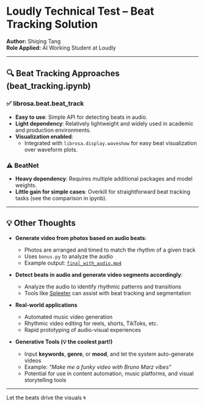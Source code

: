 # Loudly Technical Test – Beat Tracking Solution

**Author:** Shiqing Tang  
**Role Applied:** AI Working Student at Loudly

---

## 🔍 Beat Tracking Approaches (beat_tracking.ipynb)

### ✅ librosa.beat.beat_track

- **Easy to use**: Simple API for detecting beats in audio.
- **Light dependency**: Relatively lightweight and widely used in academic and production environments.
- **Visualization enabled**:
  - Integrated with `librosa.display.waveshow` for easy beat visualization over waveform plots.

### ⚠️ BeatNet

- **Heavy dependency**: Requires multiple additional packages and model weights.
- **Little gain for simple cases**: Overkill for straightforward beat tracking tasks (see the comparison in ipynb).

---

## 💡 Other Thoughts

- **Generate video from photos based on audio beats**:  
  - Photos are arranged and timed to match the rhythm of a given track  
  - Uses `bonus.py` to analyze the audio  
  - Example output: [`final_with_audio.mp4`](https://github.com/shiqueenTang/loudly_test/blob/dev/final_with_audio.mp4)

- **Detect beats in audio and generate video segments accordingly**:  
  - Analyze the audio to identify rhythmic patterns and transitions  
  - Tools like [Spleeter](https://github.com/deezer/spleeter) can assist with beat tracking and segmentation

- **Real-world applications**  
  - Automated music video generation  
  - Rhythmic video editing for reels, shorts, TikToks, etc.  
  - Rapid prototyping of audio-visual experiences

- **Generative Tools (💡 the coolest part!)**  
  - Input **keywords**, **genre**, or **mood**, and let the system auto-generate videos  
  - Example: _"Make me a funky video with Bruno Marz vibes"_  
  - Potential for use in content automation, music platforms, and visual storytelling tools

---

Let the beats drive the visuals 🌀